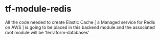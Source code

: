 # tf-module-redis

All the code needed to create Elastic Cache [ a Managed service for Redis on AWS ] is going to be placed in this backend module and the associated root module will be 'terraform-databases'